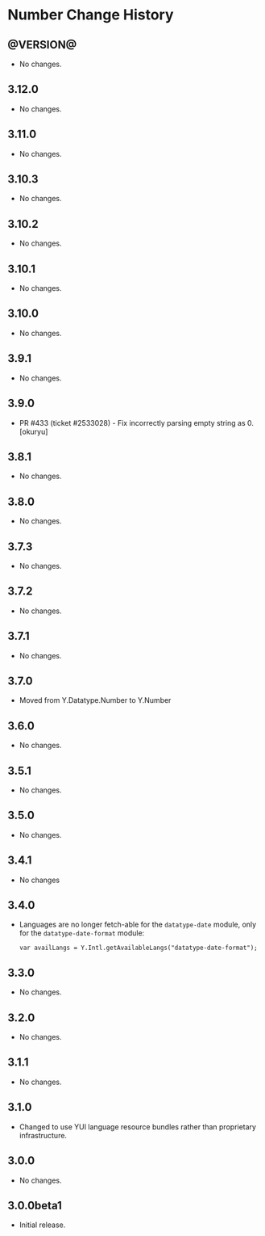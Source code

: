 Number Change History
=====================

@VERSION@
------

* No changes.

3.12.0
------

* No changes.

3.11.0
------

* No changes.

3.10.3
------

* No changes.

3.10.2
------

* No changes.

3.10.1
------

* No changes.

3.10.0
------

* No changes.

3.9.1
-----

* No changes.

3.9.0
-----

* PR #433 (ticket #2533028) - Fix incorrectly parsing empty string as 0. [okuryu]

3.8.1
-----

* No changes.

3.8.0
-----

  * No changes.

3.7.3
-----

* No changes.

3.7.2
-----

* No changes.

3.7.1
-----

* No changes.

3.7.0
-----

* Moved from Y.Datatype.Number to Y.Number

3.6.0
-----

* No changes.

3.5.1
-----

* No changes.

3.5.0
-----

* No changes.

3.4.1
-----

* No changes

3.4.0
-----

* Languages are no longer fetch-able for the `datatype-date` module, only for
  the `datatype-date-format` module:

      var availLangs = Y.Intl.getAvailableLangs("datatype-date-format");

3.3.0
-----

* No changes.

3.2.0
-----

* No changes.

3.1.1
-----

* No changes.

3.1.0
-----

* Changed to use YUI language resource bundles rather than proprietary
  infrastructure.

3.0.0
-----

* No changes.

3.0.0beta1
----------

* Initial release.
